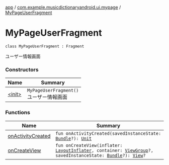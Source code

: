 [app](../../index.md) / [com.example.musicdictionaryandroid.ui.mypage](../index.md) / [MyPageUserFragment](./index.md)

# MyPageUserFragment

`class MyPageUserFragment : Fragment`

ユーザー情報画面

### Constructors

| Name | Summary |
|---|---|
| [&lt;init&gt;](-init-.md) | `MyPageUserFragment()`<br>ユーザー情報画面 |

### Functions

| Name | Summary |
|---|---|
| [onActivityCreated](on-activity-created.md) | `fun onActivityCreated(savedInstanceState: `[`Bundle`](https://developer.android.com/reference/android/os/Bundle.html)`?): `[`Unit`](https://kotlinlang.org/api/latest/jvm/stdlib/kotlin/-unit/index.html) |
| [onCreateView](on-create-view.md) | `fun onCreateView(inflater: `[`LayoutInflater`](https://developer.android.com/reference/android/view/LayoutInflater.html)`, container: `[`ViewGroup`](https://developer.android.com/reference/android/view/ViewGroup.html)`?, savedInstanceState: `[`Bundle`](https://developer.android.com/reference/android/os/Bundle.html)`?): `[`View`](https://developer.android.com/reference/android/view/View.html)`?` |
